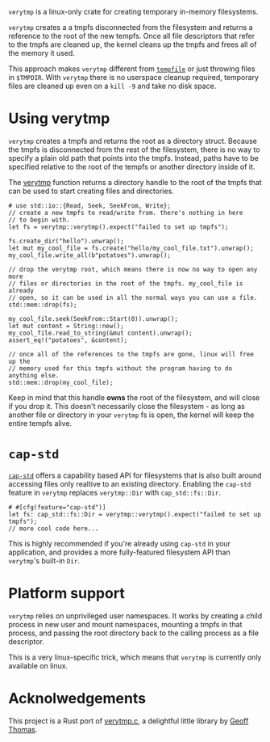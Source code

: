 
`verytmp` is a linux-only crate for creating temporary in-memory filesystems.

`verytmp` creates a a tmpfs disconnected from the filesystem and returns a
reference to the root of the new tempfs. Once all file descriptors that
refer to the tmpfs are cleaned up, the kernel cleans up the tmpfs and frees
all of the memory it used.

This approach makes `verytmp` different from [`tempfile`] or just throwing
files in `$TMPDIR`. With `verytmp` there is no userspace cleanup required,
temporary files are cleaned up even on a `kill -9` and take no disk space.

[`tempfile`]: https://crates.io/crates/tempfile

# Using verytmp

`verytmp` creates a tmpfs and returns the root as a directory struct. Because
the tmpfs is disconnected from the rest of the filesystem, there is no way to
specify a plain old path that points into the tmpfs. Instead, paths have to be
specified relative to the root of the tempfs or another directory inside of it.

The [verytmp](verytmp) function returns a directory handle to the root
of the tmpfs that can be used to start creating files and directories.

```no_run
# use std::io::{Read, Seek, SeekFrom, Write};
// create a new tmpfs to read/write from. there's nothing in here
// to begin with.
let fs = verytmp::verytmp().expect("failed to set up tmpfs");

fs.create_dir("hello").unwrap();
let mut my_cool_file = fs.create("hello/my_cool_file.txt").unwrap();
my_cool_file.write_all(b"potatoes").unwrap();

// drop the verytmp root, which means there is now no way to open any more
// files or directories in the root of the tmpfs. my_cool_file is already
// open, so it can be used in all the normal ways you can use a file.
std::mem::drop(fs);

my_cool_file.seek(SeekFrom::Start(0)).unwrap();
let mut content = String::new();
my_cool_file.read_to_string(&mut content).unwrap();
assert_eq!("potatoes", &content);

// once all of the references to the tmpfs are gone, linux will free up the
// memory used for this tmpfs without the program having to do anything else.
std::mem::drop(my_cool_file);
```
Keep in mind that this handle **owns** the root of the filesystem, and will
close if you drop it. This doesn't necessarily close the filesystem - as long
as another file or directory in your `verytmp` fs is open, the kernel will keep
the entire tempfs alive.

# `cap-std`

[`cap-std`] offers a capability based API for filesystems that is also built
around accessing files only realtive to an existing directory. Enabling the
`cap-std` feature in `verytmp` replaces `verytmp::Dir` with
`cap_std::fs::Dir`.

```no_run
# #[cfg(feature="cap-std")]
let fs: cap_std::fs::Dir = verytmp::verytmp().expect("failed to set up tmpfs");
// more cool code here...
```

This is highly recommended if you're already using `cap-std` in your
application, and provides a more fully-featured filesystem API than `verytmp`'s
built-in `Dir`.

[`cap-std`]: https://crates.io/crates/cap-std

# Platform support

`verytmp` relies on unprivileged user namespaces. It works by creating a child
process in new user and mount namespaces, mounting a tmpfs in that process, and
passing the root directory back to the calling process as a file descriptor.

This is a very linux-specific trick, which means that `verytmp` is currently only
available on linux.

# Acknolwedgements

This project is a Rust port of [verytmp.c], a delightful little library by
[Geoff Thomas](https://kerberos.club).

[verytmp.c]: https://kerberos.club/tmp/verytmp.c
